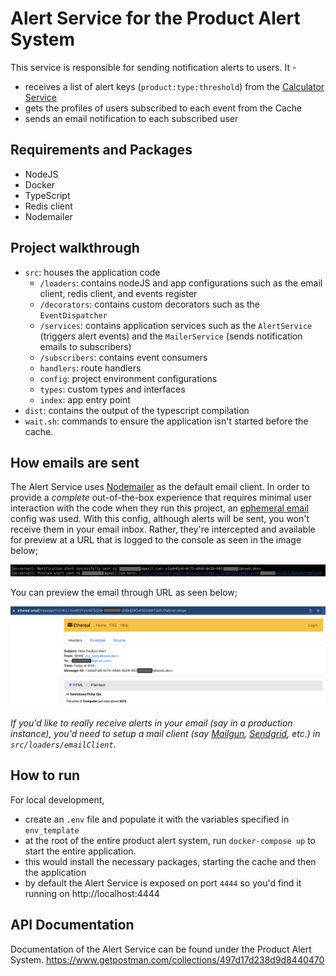 # Alert Service for the Product Alert System

This service is responsible for sending notification alerts to users. It -

- receives a list of alert keys (`product:type:threshold`) from the [Calculator Service](https://github.com/sewbdotdev/product_alert_system/tree/main/cs)
- gets the profiles of users subscribed to each event from the Cache
- sends an email notification to each subscribed user

## Requirements and Packages

- NodeJS
- Docker
- TypeScript
- Redis client
- Nodemailer

## Project walkthrough

- `src`: houses the application code
    - `/loaders`: contains nodeJS and app configurations such as the email client, redis client, and events register
    - `/decorators`: contains custom decorators such as the `EventDispatcher`
    - `/services`: contains application services such as the `AlertService` (triggers alert events) and the `MailerService` (sends notification emails to subscribers)
    - `/subscribers`: contains event consumers
    - `handlers`: route handlers
    - `config`: project environment configurations
    - `types`: custom types and interfaces
    - `index`: app entry point
- `dist`: contains the output of the typescript compilation
- `wait.sh`: commands to ensure the application isn't started before the cache.

## How emails are sent

The Alert Service uses [Nodemailer](https://nodemailer.com/about/) as the default email client. In order to provide a *complete* out-of-the-box experience that requires minimal user interaction with the code when they run this project, an [ephemeral email](https://ethereal.email) config was used. With this config, although alerts will be sent, you won't receive them in your email inbox. Rather, they're intercepted and available for preview at a URL that is logged to the console as seen in the image below;

![Notification Alert Email Preview URL](../img/Alert%20Service%20Email%20Preview%20URL.png)

You can preview the email through URL as seen below;

![Notification Alert Email Preview](../img/Alert%20Service%20Email%20Preview.png)

*If you'd like to really receive alerts in your email (say in a production instance), you'd need to setup a mail client (say [Mailgun](https://documentation.mailgun.com/en/latest/index.html), [Sendgrid](https://docs.sendgrid.com/for-developers/sending-email/quickstart-nodejs), etc.) in `src/loaders/emailClient`.*

## How to run

For local development,

- create an `.env` file and populate it with the variables specified in `env_template`
- at the root of the entire product alert system, run `docker-compose up` to start the entire application.
- this would install the necessary packages, starting the cache and then the application
- by default the Alert Service is exposed on port `4444` so you'd find it running on http://localhost:4444

## API Documentation

Documentation of the Alert Service can be found under the Product Alert System.
https://www.getpostman.com/collections/497d17d238d9d8440470
